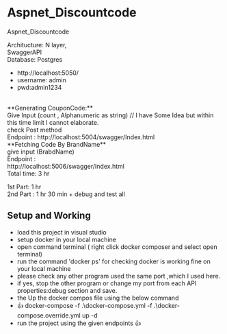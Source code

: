 # Aspnet_Discountcode
Aspnet_Discountcode


Architucture: N layer, <br/>
SwaggerAPI<br/>
Database: Postgres
- http://localhost:5050/
- username: admin
- pwd:admin1234 
<br/>
**Generating CouponCode:**   <br/>
Give Input (count , Alphanumeric as string) // I have Some Idea but within this time limit I cannot elaborate.<br/>
check Post method<br/>
Endpoint : http://localhost:5004/swagger/Index.html <br/>
**Fetching Code By BrandName** <br/>
give input (BrabdName) <br/>
Endpoint : 
<br/>
http://localhost:5006/swagger/Index.html 
<br/>
Total time: 3 hr <br/>

1st Part: 1 hr  <br/>
2nd Part : 1 hr 30 min + debug and test all 
<br/>

## Setup and Working
- load this project in visual studio 
- setup docker in your local machine
- open command terminal ( right click docker composer and select open terminal)
- run the command 'docker ps' for checking docker is working fine on your local machine
- please check any other program used the same port ,which I used here. 
- if yes, stop the other program or change my port from each API properties:debug section and save.
-  the Up the docker compos file using the below command
-  :+1: docker-compose -f .\docker-compose.yml -f .\docker-compose.override.yml up -d
- run the  project using the given endpoints :+1:




